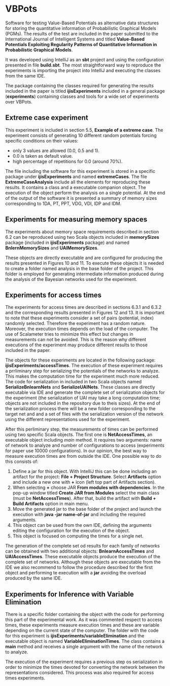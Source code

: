 # VBPots

Software for testing Value-Based Potentials as alternative data structures for storing the quantitative information of Probabilistic Graphical Models (PGMs). The results of the test are included in the paper submitted to the International Journal of Intelligent Systems and titled **Value-Based Potentials Exploiting Regularity Patterns of Quantitative Information in Probabilistic Graphical Models**.

It was developed using IntelliJ as an **sbt** project and using the configuration presented in file **build.sbt**. The most straightforward way to reproduce the experiments is importing the project into IntelliJ and executing the classes from the same IDE. 

The package containing the classes required for generating the results included in the paper is titled **ijisExperiments** included in a general package (**experiments**) containing classes and tools for a wide set of experiments over VBPots. 

## Extreme case experiment

This experiment is included in section 5.5, **Example of a extreme case**. The experiment consists of generating 10 different random potentials forcing specific conditions on their values:

* only 3 values are allowed (0.0, 0.5 and 1).
* 0.0 is taken as default value.
* high percentage of repetitions for 0.0 (around 70%).

The file including the software for this experiment is stored in a specific package under **ijisExperiments** and named **extremeCases**. The file **ExtremeCaseAnalysis** include all the elements for reproducing these results. It contains a class and a executable companion object. The execution of the object perform the analysis on a single potential. At the end of the output of the software it is presented a summary of memory sizes corresponding to 1DA, PT, PPT, VDG, VDI, IDP and IDM.

## Experiments for measuring memory spaces

The experiments about memory space requirements described in section 6.2 can be reproduced using two Scala objects included in **memorySizes** package (included in **ijisExperiments** package) and named **BnlernMemorySizes** and **UAIMemorySizes**.

These objects are directly executable and are configured for producing the results presented in Figures 10 and 11. To execute these objects it is needed to create a folder named analysis in the base folder of the project. This folder is employed for generating intermediate information produced during the analysis of the Bayesian networks used for the experiment.

## Experiments for access times

The experiments for access times are described in sections 6.3.1 and 6.3.2 and the corresponding results presented in Figures 12 and 13. It is important to note that these experiments consider a set of pairs (potential, index) randomly selected. Therefore the experiment has a random nature. Moreover, the execution times depends on the load of the computer. The use of Scalameter tries to minimize this effect but changes in measurements can not be avoided. This is the reason why different executions of the experiment may produce different results to those included in the paper. 

The objects for these experiments are located in the following package: **ijisExperiments/accessTimes**. The execution of these experiment requires a prrliminary step for serializing the potentials of the networks to analyze. This makes the computation time for the experiment much more reduced. The code for serialization in included in two Scala objects named **SerializeBnlearnNets** and **SerializeUAINets**. These classes are directly executable via IDE and generate the complete set of serialization objects for the experiment (the serialization of UAI may take a long computation time; objects are not included in the repository due to theis sizes). At the end of the serialization process there will be a new folder corresponding to the target net and and a set of files with the serialization version of the network using the different representations used for the experiment.

After this perliminary step, the measurements of times can be performed using two specific Scala objects. The first one is **NetAccessTimes**, an executable object including *main* method. It requires two arguments: name of network to analyze and number of configurations to access (experiments for paper use 10000 configurations). In our opinion, the best way to measure execution times are from outside the IDE. One possible way to do this consists of:

 1. Define a jar for this object. With IntelliJ this can be done including an artifact for the project: **File + Project Structure**. Select **Artifacts** option and include a new one with **+** icon (left top part of Artifacts section).
 2. When selecting **+** choose JAR **From modules with dependencies**. In the pop-up window titled **Create JAR from Modules** select the main class (must be **NetAccessTimes**). After that, build the artifact with **Build + Build Artifacts** option in main menu.
 3. Move the generated jar to the base folder of the project and launch the execution with **java -jar name-of-jar** and including the required arguments.
 4. This object can be used from the own IDE, defining the arguments editing the configuration for the execution of the object. 
 5. This object is focused on computing the times for a single net.

The generation of the complete set od results for each family of networks can be obtained with two additional objects: **BnlearnAccessTimes** and **UAIAccessTimes**. These executable objects produce the execution of the complete set of networks. Although these objects are executable from the IDE we also recommend to follow the procedure described for the first object and performing te execution with a **jar** avoiding the overload produced by the same IDE.


## Experiments for Inference with Variable Elimination

There is a specific folder containing the object with the code for performing this part of the experimental work. As it was commented respect to access times, these experiments measure execution times and these are variable depending on the current state of the computer. The folder with the code for this experiment is **ijisExperiments/variableElimination** and the executable object is named **VariableEliminationTimes**. The class contains a **main** method and receives a single argument with the name of the network to analyze. 

The execution of the experiment requires a previous step os serialization in order to minimize the times devoted for converting the network between the representations considered. This process was also required for access times experiments.
